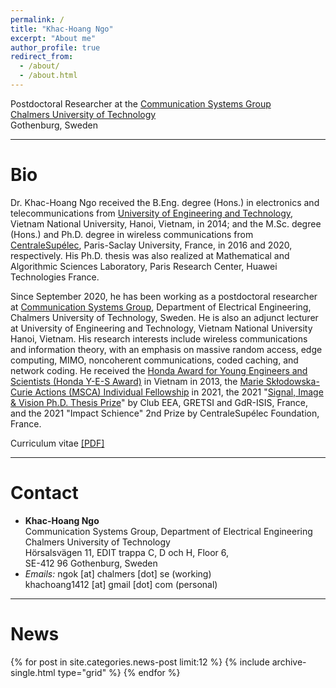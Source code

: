 ```yaml
---
permalink: /
title: "Khac-Hoang Ngo"
excerpt: "About me"
author_profile: true
redirect_from: 
  - /about/
  - /about.html
---
```


Postdoctoral Researcher at the [Communication Systems Group](https://www.chalmers.se/en/staff/Pages/ngok.aspx)\
[Chalmers University of Technology](https://www.chalmers.se/sv/Sidor/default.aspx)\
Gothenburg, Sweden

---
# Bio

Dr. Khac-Hoang Ngo received the B.Eng. degree (Hons.) in electronics and telecommunications from [University of Engineering and Technology](https://uet.vnu.edu.vn/), Vietnam National University, Hanoi, Vietnam, in 2014; and the M.Sc. degree (Hons.) and Ph.D. degree in wireless communications from [CentraleSupélec](https://www.centralesupelec.fr/), Paris-Saclay University, France, in 2016 and 2020, respectively. His Ph.D. thesis was also realized at Mathematical and Algorithmic Sciences Laboratory, Paris Research Center, Huawei Technologies France. 

Since September 2020, he has been working as a postdoctoral researcher at [Communication Systems Group](https://www.chalmers.se/en/departments/e2/research/Communication-systems/Pages/Communication-Systems.aspx), Department of Electrical Engineering, Chalmers University of Technology, Sweden. He is also an adjunct lecturer at University of Engineering and Technology, Vietnam National University Hanoi, Vietnam. His research interests include wireless communications and information theory, with an emphasis on massive random access, edge computing, MIMO, noncoherent communications, coded caching, and network coding. He received the [Honda Award for Young Engineers and Scientists (Honda Y-E-S Award)](https://www.hondafoundation.jp/yes/index_en/119) in Vietnam in 2013, the [Marie Skłodowska-Curie Actions (MSCA) Individual Fellowship](https://cordis.europa.eu/project/id/101022113) in 2021, the 2021 "[Signal, Image & Vision Ph.D. Thesis Prize](http://gretsi.fr/prix-de-these2021/resultats.php)" by Club EEA, GRETSI and GdR-ISIS, France, and the 2021 "Impact Schience" 2nd Prize by CentraleSupélec Foundation, France.

Curriculum vitae [[PDF]](http://khachoang1412.github.io/files/CV_HoangNgo.pdf)

---
# Contact

* **Khac-Hoang Ngo** \
Communication Systems Group, Department of Electrical Engineering \
Chalmers University of Technology \
Hörsalsvägen 11, EDIT trappa C, D och H, Floor 6,\
SE-412 96 Gothenburg, Sweden 
* *Emails:* ngok [at] chalmers [dot] se (working) \
          khachoang1412 [at] gmail [dot] com (personal)

---
# News

<div class="grid__wrapper">
{% for post in site.categories.news-post limit:12 %}  
    {% include archive-single.html type="grid" %}
{% endfor %}
</div>
